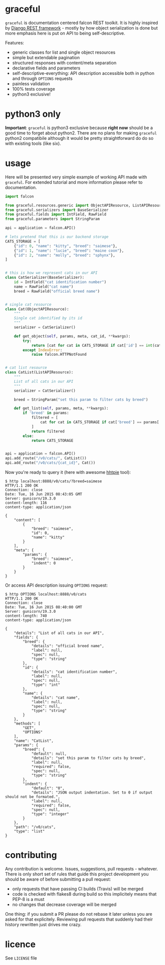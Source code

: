 # graceful
`graceful` is documentation centered falcon REST toolkit. It is highly inspired
by [Django REST framework](http://www.django-rest-framework.org/) - mostly by
how object serialization is done but more emphasis here is put on API to
being self-descriptive.

Features:

* generic classes for list and single object resources
* simple but extendable pagination
* structured responses with content/meta separation
* declarative fields and parameters
* self-descriptive-everything: API description accessible both in python and
  through `OPTIONS` requests
* painless validation
* 100% tests coverage
* python3 exclusive!



# python3 only

**Important**: `graceful` is python3 exclusive because **right now** should be
a good time to forget about python2. There are no plans for making `graceful` 
python2 compatibile although it would be pretty straightforward do do so with
existing tools (like six).

# usage
Here will be presented very simple example of working API made with
``graceful``. For extended tutorial and more information please refer to
documentation.

```python
import falcon

from graceful.resources.generic import ObjectAPIResource, ListAPIResource
from graceful.serializers import BaseSerializer
from graceful.fields import IntField, RawField
from graceful.parameters import StringParam

api = application = falcon.API()

# lets pretend that this is our backend storage
CATS_STORAGE = [
    {"id": 0, "name": "kitty", "breed": "saimese"},
    {"id": 1, "name": "lucie", "breed": "maine coon"},
    {"id": 2, "name": "molly", "breed": "sphynx"},
]


# this is how we represent cats in our API
class CatSerializer(BaseSerializer):
    id = IntField("cat identification number")
    name = RawField("cat name")
    breed = RawField("official breed name")


# single cat resource
class Cat(ObjectAPIResource):
    """
    Single cat identified by its id
    """
    serializer = CatSerializer()

    def get_object(self, params, meta, cat_id, **kwargs):
        try:
            return [cat for cat in CATS_STORAGE if cat['id'] == int(cat_id)][0]
        except IndexError:
            raise falcon.HTTPNotFound


# cat list resource
class CatList(ListAPIResource):
    """
    List of all cats in our API
    """
    serializer = CatSerializer()

    breed = StringParam("set this param to filter cats by breed")

    def get_list(self, params, meta, **kwargs):
        if 'breed' in params:
            filtered = [
                cat for cat in CATS_STORAGE if cat['breed'] == params['breed']
            ]
            return filtered
        else:
            return CATS_STORAGE


api = application = falcon.API()
api.add_route("/v0/cats/", CatList())
api.add_route("/v0/cats/{cat_id}", Cat())
```

Now you're ready to query it (here with awesome [hhtpie](http://httpie.org) 
tool):

```
$ http localhost:8888/v0/cats/?breed=saimese
HTTP/1.1 200 OK
Connection: close
Date: Tue, 16 Jun 2015 08:43:05 GMT
Server: gunicorn/19.3.0
content-length: 116
content-type: application/json

{
    "content": [
        {
            "breed": "saimese",
            "id": 0,
            "name": "kitty"
        }
    ],
    "meta": {
        "params": {
            "breed": "saimese",
            "indent": 0
        }
    }
}
```

Or access API description issuing `OPTIONS` request:

```
$ http OPTIONS localhost:8888/v0/cats
HTTP/1.1 200 OK
Connection: close
Date: Tue, 16 Jun 2015 08:40:00 GMT
Server: gunicorn/19.3.0
content-length: 740
content-type: application/json

{
    "details": "List of all cats in our API",
    "fields": {
        "breed": {
            "details": "official breed name",
            "label": null,
            "spec": null,
            "type": "string"
        },
        "id": {
            "details": "cat identification number",
            "label": null,
            "spec": null,
            "type": "int"
        },
        "name": {
            "details": "cat name",
            "label": null,
            "spec": null,
            "type": "string"
        }
    },
    "methods": [
        "GET",
        "OPTIONS"
    ],
    "name": "CatList",
    "params": {
        "breed": {
            "default": null,
            "details": "set this param to filter cats by breed",
            "label": null,
            "required": false,
            "spec": null,
            "type": "string"
        },
        "indent": {
            "default": "0",
            "details": "JSON output indentation. Set to 0 if output should not be formated.",
            "label": null,
            "required": false,
            "spec": null,
            "type": "integer"
        }
    },
    "path": "/v0/cats",
    "type": "list"
}
```


# contributing

Any contribution is welcome. Issues, suggestions, pull requests - whatever. 
There is only short set of rules that guide this project development you
should be aware of before submitting a pull request:

* only requests that have passing CI builds (Travis) will be merged
* code is checked with flakes8 during build so this implicitely means that
  PEP-8 is a must
* no changes that decrease coverage will be merged

One thing: if you submit a PR please do not rebase it later unless you
are asked for that explicitely. Reviewing pull requests that suddenly had 
their history rewritten just drives me crazy.


# licence

See `LICENSE` file
